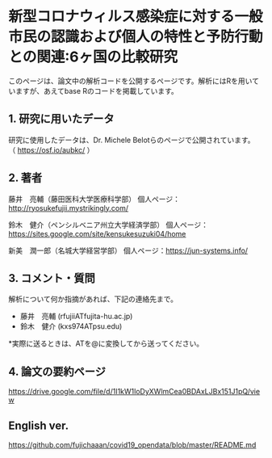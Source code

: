 # 新型コロナウィルス感染症に対する一般市⺠の認識および個人の特性と予防行動との関連:6ヶ国の比較研究
このページは、論文中の解析コードを公開するページです。解析にはRを用いていますが、あえてbase Rのコードを掲載しています。

## 1. 研究に用いたデータ
研究に使用したデータは、Dr. Michele Belotらのページで公開されています。 （ https://osf.io/aubkc/ ）

## 2. 著者
藤井　亮輔（藤田医科大学医療科学部） 個人ページ：http://ryosukefujii.mystrikingly.com/

鈴木　健介（ペンシルベニア州立大学経済学部） 個人ページ：https://sites.google.com/site/kensukesuzuki04/home

新美　潤一郎（名城大学経営学部） 個人ページ：https://jun-systems.info/

## 3. コメント・質問
解析について何か指摘があれば、下記の連絡先まで。

- 藤井　亮輔 (rfujiiATfujita-hu.ac.jp)
- 鈴木　健介 (kxs974ATpsu.edu)

*実際に送るときは、ATを@に変換してから送ってください。

## 4. 論文の要約ページ
https://drive.google.com/file/d/1I1kW1loDyXWlmCea0BDAxLJBx151J1pQ/view

## English ver.
https://github.com/fujichaaan/covid19_opendata/blob/master/README.md
